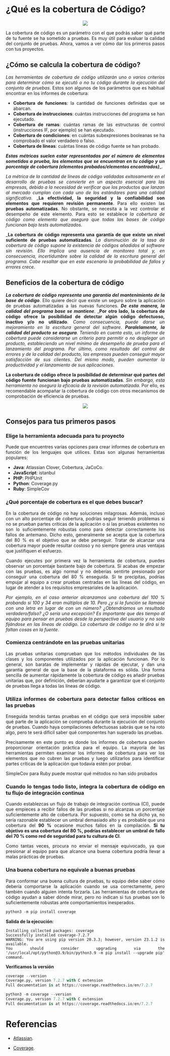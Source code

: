 <div align="justify">

# ¿Qué es la cobertura de Código?

<div align="center">
  <img src="https://3.bp.blogspot.com/-RWJRuo_s4A4/W94W9MmFDmI/AAAAAAAABF8/JrNzkVSbARsbVXJ6GyX4V_MJXu91_7VngCLcBGAs/s1600/fowler.png" with="400px">
</div>

La cobertura de código es un parámetro con el que podrás saber qué parte de tu fuente se ha sometido a pruebas. Es muy útil para evaluar la calidad del conjunto de pruebas. Ahora, vamos a ver cómo dar los primeros pasos con tus proyectos.

## ¿Cómo se calcula la cobertura de código?

_Las herramientas de cobertura de código utilizarán uno o varios criterios para determinar cómo se ejecutó o no tu código durante la ejecución del conjunto de pruebas_. Estos son algunos de los parámetros que es habitual encontrar en los informes de cobertura:

- __Cobertura de funciones__: la cantidad de funciones definidas que se abarcan.
- __Cobertura de instrucciones__: cuántas instrucciones del programa se han ejecutado.
- __Cobertura de ramas__: cuántas ramas de las estructuras de control (instrucciones IF, por ejemplo) se han ejecutado.
- __Cobertura de condiciones__: en cuántas subexpresiones booleanas se ha comprobado el valor verdadero o falso.
- __Cobertura de líneas__: cuántas líneas de código fuente se han probado.

___Estas métricas suelen estar representadas por el número de elementos sometidos a prueba, los elementos que se encuentran en tu código y un porcentaje de cobertura (elementos probados/elementos encontrados)____.

_La métrica de la cantidad de líneas de código validadas exitosamente en el desarrollo de pruebas se convierte en un aspecto esencial para las empresas, debido a la necesidad de verificar que los productos que lanzan al mercado cumplan con cada uno de los estándares para una calidad significativa_.
___La efectividad, la seguridad y la confiabilidad son elementos que requieren revisión permanente__. Para ello existen las __pruebas automatizadas__. No obstante, se necesita a la vez controlar el desempeño de este elemento. Para esto se establece _la cobertura de código como elemento que asegura que todas las bases de código funcionan bajo tests automatizados_.

___La cobertura de código representa una garantía de que existe un nivel suficiente de pruebas automatizadas__. _La disminución de la tasa de cobertura de código supone la existencia de códigos añadidos al software sin revisión. Ello implica una ausencia de monitoreo total y, en consecuencia, incertidumbre sobre la calidad de la escritura general del programa. Cabe resaltar que en este escenario la probabilidad de fallos y errores crece_.

## Beneficios de la cobertura de código

___La cobertura de código representa una garantía del mantenimiento de la base de código___. Ello quiere decir que existe un seguro sobre la aplicación de pruebas automatizadas a las nuevas funciones. ___De esta manera, la calidad del programa base se mantiene___.
___Por otro lado, la cobertura de código ofrece la posibilidad de detectar algún código defectuoso, inactivo y/o no utilizado__. _Como consecuencia, puede darse un mejoramiento en la escritura general del software_. ___Paralelamente, la calidad del producto se asegura___.
_Teniendo en cuenta esto, un informe de cobertura puede considerarse un criterio para permitir o no desplegar un producto, estableciendo un nivel mínimo de desempeño de prueba para el lanzamiento del programa. Por último, como resultado del control de errores y de la calidad del producto, las empresas pueden conseguir mayor satisfacción de sus clientes. Del mismo modo, pueden aumentar la productividad y el lanzamiento de sus aplicaciones_.

__La cobertura de código ofrece la posibilidad de determinar qué partes del código fuente funcionan bajo pruebas automatizadas__. _Sin embargo, esta herramienta no asegura la eficacia de la revisión automatizada_. Por ello, es recomendable acompañar la cobertura de código con otros mecanismos de comprobación de eficiencia de pruebas.
<div align="center">
  <img src="https://www.parasoft.com/wp-content/uploads/2020/12/Fig-1-Code-Coverage-Metrics-and-Trends-1024x608.png.webp" with="400px">
</div>

## Consejos para tus primeros pasos

### Elige la herramienta adecuada para tu proyecto

Puede que encuentres varias opciones para crear informes de cobertura en función de los lenguajes que utilices. Estas son algunas herramientas populares:

- __Java__: Atlassian Clover, Cobertura, JaCoCo.
- __JavaScript__: istanbul
- __PHP__: PHPUnit
- __Python__: Coverage.py
- __Ruby__: SimpleCov

### ¿Qué porcentaje de cobertura es el que debes buscar?

En la cobertura de código no hay soluciones milagrosas. Además, incluso con un alto porcentaje de cobertura, podrías seguir teniendo problemas si no se prueban partes críticas de la aplicación o si las pruebas existentes no son lo suficientemente robustas como para detectar correctamente los fallos de antemano. Dicho esto, generalmente se acepta que la cobertura del 80 % es el objetivo que se debe perseguir. Tratar de alcanzar una cobertura mayor puede resultar costoso y no siempre genera unas ventajas que justifiquen el esfuerzo.

Cuando ejecutes por primera vez la herramienta de cobertura, puedes observar un porcentaje bastante bajo de cobertura. Si acabas de empezar con las pruebas, es algo normal y no deberías sentirte presionado por conseguir una cobertura del 80 % enseguida. Si te precipitas, podrías empujar al equipo a crear pruebas centradas en las líneas del código, en lugar de atender a los requisitos empresariales de la aplicación.

_Por ejemplo, en el caso anterior alcanzamos una cobertura del 100 % probando si 100 y 34 eran múltiplos de 10. Pero ¿y si la función se llamase con una letra en lugar de con un número? ¿Obtendríamos un resultado verdadero/falso? ¿O sería una excepción? Es importante que des tiempo al equipo para pensar en pruebas desde la perspectiva del usuario y no solo fijándose en las líneas de código. La cobertura de código no te dirá si te faltan cosas en la fuente_.

### Comienza centrándote en las pruebas unitarias
Las pruebas unitarias comprueban que los métodos individuales de las clases y los componentes utilizados por la aplicación funcionan. Por lo general, son baratas de implementar y rápidas de ejecutar, y dan una garantía general de que la base de la plataforma es sólida. Una forma sencilla de aumentar rápidamente la cobertura de código es añadir pruebas unitarias que, por definición, deberían ayudarte a garantizar que el conjunto de pruebas llega a todas las líneas de código.

### Utiliza informes de cobertura para detectar fallos críticos en las pruebas
Enseguida tendrás tantas pruebas en el código que será imposible saber qué parte de la aplicación se comprueba durante la ejecución del conjunto de pruebas. Cuando haya compilaciones defectuosas sabrás que se ha roto algo, pero te será difícil saber qué componentes han superado las pruebas.

Precisamente en este punto es donde los informes de cobertura pueden proporcionar orientación práctica para el equipo. La mayoría de las herramientas permiten examinar los informes de cobertura para ver los elementos que no cubren las pruebas y luego utilizarlos para identificar partes críticas de la aplicación que todavía estén por probar.

SimpleCov para Ruby puede mostrar qué métodos no han sido probados
### Cuando lo tengas todo listo, integra la cobertura de código en tu flujo de integración continua
Cuando establezcas un flujo de trabajo de integración continua (CI), puede que empieces a recibir fallos de las pruebas si no alcanzas un porcentaje suficientemente alto de cobertura. Por supuesto, como se ha dicho ya, no sería razonable establecer un umbral demasiado alto y es probable que una cobertura del __90 %__ ocasione muchos fallos en la compilación. __Si tu objetivo es una cobertura del 80 %, podrías establecer un umbral de fallo del 70 % como red de seguridad para tu cultura de CI__.

Como tantas veces, procura no enviar el mensaje equivocado, ya que presionar al equipo para que alcance una buena cobertura podría llevar a malas prácticas de pruebas.

### Una buena cobertura no equivale a buenas pruebas

Para conformar una buena cultura de pruebas, tu equipo debe saber cómo debería comportarse la aplicación cuando se usa correctamente, pero también cuando alguien intenta forzarla. Las herramientas de cobertura de código ayudan a saber dónde mirar, pero no indican si tus pruebas son lo suficientemente robustas ante comportamientos inesperados.

```python
python3 -m pip install coverage
```

__Salida de la ejecución__:

```code
Installing collected packages: coverage
Successfully installed coverage-7.2.7
WARNING: You are using pip version 20.3.3; however, version 23.1.2 is available.
You should consider upgrading via the '/usr/local/opt/python@3.9/bin/python3.9 -m pip install --upgrade pip' command.
````

__Verificamos la versión__

```python
coverage --version
Coverage.py, version 7.2.7 with C extension
Full documentation is at https://coverage.readthedocs.io/en/7.2.7
```

```python
python3 -m coverage --version
Coverage.py, version 7.2.7 with C extension
Full documentation is at https://coverage.readthedocs.io/en/7.2.7
```

# Referencias
- [Atlassian](https://www.atlassian.com/es/continuous-delivery/software-testing/code-coverage).

- [Coverage](https://coverage.readthedocs.io/en/7.2.7/install.html).


</div>